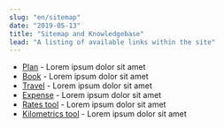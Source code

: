 ```yaml
---
slug: "en/sitemap"
date: "2019-05-13"
title: "Sitemap and Knowledgebase"
lead: "A listing of available links within the site"
---
```


- [Plan](/en/plan) - Lorem ipsum dolor sit amet
- [Book](/en/book) - Lorem ipsum dolor sit amet
- [Travel](/en/travel) - Lorem ipsum dolor sit amet
- [Expense](/en/expense) - Lorem ipsum dolor sit amet
- [Rates tool](/en/rates) - Lorem ipsum dolor sit amet
- [Kilometrics tool](/en/kilometrics) - Lorem ipsum dolor sit amet
